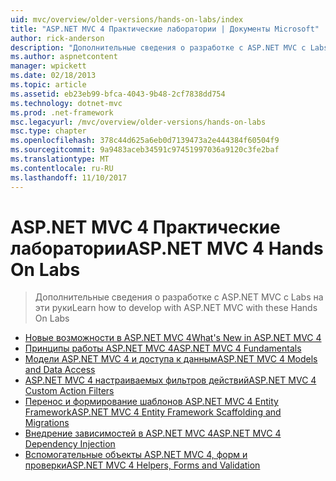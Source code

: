 ```yaml
---
uid: mvc/overview/older-versions/hands-on-labs/index
title: "ASP.NET MVC 4 Практические лаборатории | Документы Microsoft"
author: rick-anderson
description: "Дополнительные сведения о разработке с ASP.NET MVC с Labs на эти руки"
ms.author: aspnetcontent
manager: wpickett
ms.date: 02/18/2013
ms.topic: article
ms.assetid: eb23eb99-bfca-4043-9b48-2cf7838dd754
ms.technology: dotnet-mvc
ms.prod: .net-framework
msc.legacyurl: /mvc/overview/older-versions/hands-on-labs
msc.type: chapter
ms.openlocfilehash: 378c44d625a6eb0d7139473a2e444384f60504f9
ms.sourcegitcommit: 9a9483aceb34591c97451997036a9120c3fe2baf
ms.translationtype: MT
ms.contentlocale: ru-RU
ms.lasthandoff: 11/10/2017
---
```

<a name="aspnet-mvc-4-hands-on-labs"></a><span data-ttu-id="643c5-103">ASP.NET MVC 4 Практические лаборатории</span><span class="sxs-lookup"><span data-stu-id="643c5-103">ASP.NET MVC 4 Hands On Labs</span></span>
====================
> <span data-ttu-id="643c5-104">Дополнительные сведения о разработке с ASP.NET MVC с Labs на эти руки</span><span class="sxs-lookup"><span data-stu-id="643c5-104">Learn how to develop with ASP.NET MVC with these Hands On Labs</span></span>


- [<span data-ttu-id="643c5-105">Новые возможности в ASP.NET MVC 4</span><span class="sxs-lookup"><span data-stu-id="643c5-105">What's New in ASP.NET MVC 4</span></span>](whats-new-in-aspnet-mvc-4.md)
- [<span data-ttu-id="643c5-106">Принципы работы ASP.NET MVC 4</span><span class="sxs-lookup"><span data-stu-id="643c5-106">ASP.NET MVC 4 Fundamentals</span></span>](aspnet-mvc-4-fundamentals.md)
- [<span data-ttu-id="643c5-107">Модели ASP.NET MVC 4 и доступа к данным</span><span class="sxs-lookup"><span data-stu-id="643c5-107">ASP.NET MVC 4 Models and Data Access</span></span>](aspnet-mvc-4-models-and-data-access.md)
- [<span data-ttu-id="643c5-108">ASP.NET MVC 4 настраиваемых фильтров действий</span><span class="sxs-lookup"><span data-stu-id="643c5-108">ASP.NET MVC 4 Custom Action Filters</span></span>](aspnet-mvc-4-custom-action-filters.md)
- [<span data-ttu-id="643c5-109">Перенос и формирование шаблонов ASP.NET MVC 4 Entity Framework</span><span class="sxs-lookup"><span data-stu-id="643c5-109">ASP.NET MVC 4 Entity Framework Scaffolding and Migrations</span></span>](aspnet-mvc-4-entity-framework-scaffolding-and-migrations.md)
- [<span data-ttu-id="643c5-110">Внедрение зависимостей в ASP.NET MVC 4</span><span class="sxs-lookup"><span data-stu-id="643c5-110">ASP.NET MVC 4 Dependency Injection</span></span>](aspnet-mvc-4-dependency-injection.md)
- [<span data-ttu-id="643c5-111">Вспомогательные объекты ASP.NET MVC 4, форм и проверки</span><span class="sxs-lookup"><span data-stu-id="643c5-111">ASP.NET MVC 4 Helpers, Forms and Validation</span></span>](aspnet-mvc-4-helpers-forms-and-validation.md)
